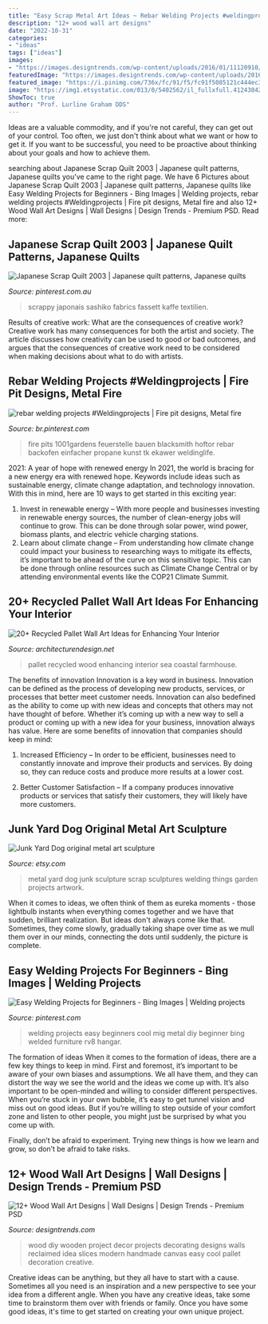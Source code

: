 ```yaml
---
title: "Easy Scrap Metal Art Ideas ~ Rebar Welding Projects #weldingprojects"
description: "12+ wood wall art designs"
date: "2022-10-31"
categories:
- "ideas"
tags: ["ideas"]
images:
- "https://images.designtrends.com/wp-content/uploads/2016/01/11120910/Slices-Wood-Wall-Art-Design.jpeg"
featuredImage: "https://images.designtrends.com/wp-content/uploads/2016/01/11120910/Slices-Wood-Wall-Art-Design.jpeg"
featured_image: "https://i.pinimg.com/736x/fc/91/f5/fc91f5085121c444ec3fbeb40c96204a.jpg"
image: "https://img1.etsystatic.com/013/0/5402562/il_fullxfull.412438425_put4.jpg"
ShowToc: true
author: "Prof. Lurline Graham DDS"
---
```



Ideas are a valuable commodity, and if you're not careful, they can get out of your control. Too often, we just don't think about what we want or how to get it. If you want to be successful, you need to be proactive about thinking about your goals and how to achieve them.

	

		
searching about Japanese Scrap Quilt 2003 | Japanese quilt patterns, Japanese quilts you've came to the right page. We have 6 Pictures about Japanese Scrap Quilt 2003 | Japanese quilt patterns, Japanese quilts like Easy Welding Projects for Beginners - Bing Images | Welding projects, rebar welding projects #Weldingprojects | Fire pit designs, Metal fire and also 12+ Wood Wall Art Designs | Wall Designs | Design Trends - Premium PSD. Read more:
		
    
## Japanese Scrap Quilt 2003 | Japanese Quilt Patterns, Japanese Quilts

<img loading=lazy src="https://i.pinimg.com/736x/fc/91/f5/fc91f5085121c444ec3fbeb40c96204a.jpg" onerror="this.onerror=null;this.src='https://tse4.mm.bing.net/th?id=OIP.uk1FKyRU9JfZyfUx09ahRAHaJ3&amp;pid=15.1';" alt="Japanese Scrap Quilt 2003 | Japanese quilt patterns, Japanese quilts">

_Source: pinterest.com.au_

>scrappy japonais sashiko fabrics fassett kaffe textilien. 

	

Results of creative work: What are the consequences of creative work?
Creative work has many consequences for both the artist and society. The article discusses how creativity can be used to good or bad outcomes, and argues that the consequences of creative work need to be considered when making decisions about what to do with artists.

    
## Rebar Welding Projects #Weldingprojects | Fire Pit Designs, Metal Fire

<img loading=lazy src="https://i.pinimg.com/736x/f6/37/1f/f6371f46c19377dce5fc03f37f35edd9.jpg" onerror="this.onerror=null;this.src='https://tse2.mm.bing.net/th?id=OIP.0rq_ZTBIDLYInAgIyoNC-AHaLH&amp;pid=15.1';" alt="rebar welding projects #Weldingprojects | Fire pit designs, Metal fire">

_Source: br.pinterest.com_

>fire pits 1001gardens feuerstelle bauen blacksmith hoftor rebar backofen einfacher propane kunst tk ekawer weldinglife. 

	

2021: A year of hope with renewed energy
In 2021, the world is bracing for a new energy era with renewed hope. Keywords include ideas such as sustainable energy, climate change adaptation, and technology innovation. With this in mind, here are 10 ways to get started in this exciting year:
1. Invest in renewable energy – With more people and businesses investing in renewable energy sources, the number of clean-energy jobs will continue to grow. This can be done through solar power, wind power, biomass plants, and electric vehicle charging stations.
2. Learn about climate change – From understanding how climate change could impact your business to researching ways to mitigate its effects, it’s important to be ahead of the curve on this sensitive topic. This can be done through online resources such as Climate Change Central or by attending environmental events like the COP21 Climate Summit.

    
## 20+ Recycled Pallet Wall Art Ideas For Enhancing Your Interior

<img loading=lazy src="https://cdn.architecturendesign.net/wp-content/uploads/2015/06/AD-Pallet-Wall-Art-14.jpg" onerror="this.onerror=null;this.src='https://tse4.mm.bing.net/th?id=OIP.ZEvAOThnjVQaw_KjwxcIxgHaJ4&amp;pid=15.1';" alt="20+ Recycled Pallet Wall Art Ideas for Enhancing Your Interior">

_Source: architecturendesign.net_

>pallet recycled wood enhancing interior sea coastal farmhouse. 

	

The benefits of innovation
Innovation is a key word in business. Innovation can be defined as the process of developing new products, services, or processes that better meet customer needs. Innovation can also bedefined as the ability to come up with new ideas and concepts that others may not have thought of before. Whether it’s coming up with a new way to sell a product or coming up with a new idea for your business, innovation always has value. Here are some benefits of innovation that companies should keep in mind: 
1) Increased Efficiency – In order to be efficient, businesses need to constantly innovate and improve their products and services. By doing so, they can reduce costs and produce more results at a lower cost. 

2) Better Customer Satisfaction – If a company produces innovative products or services that satisfy their customers, they will likely have more customers.

    
## Junk Yard Dog Original Metal Art Sculpture

<img loading=lazy src="https://img1.etsystatic.com/013/0/5402562/il_fullxfull.412438425_put4.jpg" onerror="this.onerror=null;this.src='https://tse4.mm.bing.net/th?id=OIP.wAnwu7IhzoQnWOded1vMKAHaGP&amp;pid=15.1';" alt="Junk Yard Dog original metal art sculpture">

_Source: etsy.com_

>metal yard dog junk sculpture scrap sculptures welding things garden projects artwork. 

	

When it comes to ideas, we often think of them as eureka moments - those lightbulb instants when everything comes together and we have that sudden, brilliant realization. But ideas don't always come like that. Sometimes, they come slowly, gradually taking shape over time as we mull them over in our minds, connecting the dots until suddenly, the picture is complete.

    
## Easy Welding Projects For Beginners - Bing Images | Welding Projects

<img loading=lazy src="https://i.pinimg.com/736x/c5/64/c4/c564c4724d790ec37748ba4fd51a1bd5--beginner-welding-projects-welded-furniture.jpg" onerror="this.onerror=null;this.src='https://tse1.mm.bing.net/th?id=OIP.JvEaUV9snsHMF1yIblUh8wHaJ3&amp;pid=15.1';" alt="Easy Welding Projects for Beginners - Bing Images | Welding projects">

_Source: pinterest.com_

>welding projects easy beginners cool mig metal diy beginner bing welded furniture rv8 hangar. 

	

The formation of ideas
When it comes to the formation of ideas, there are a few key things to keep in mind. First and foremost, it’s important to be aware of your own biases and assumptions. We all have them, and they can distort the way we see the world and the ideas we come up with.
It’s also important to be open-minded and willing to consider different perspectives. When you’re stuck in your own bubble, it’s easy to get tunnel vision and miss out on good ideas. But if you’re willing to step outside of your comfort zone and listen to other people, you might just be surprised by what you come up with.

Finally, don’t be afraid to experiment. Trying new things is how we learn and grow, so don’t be afraid to take risks.

    
## 12+ Wood Wall Art Designs | Wall Designs | Design Trends - Premium PSD

<img loading=lazy src="https://images.designtrends.com/wp-content/uploads/2016/01/11120910/Slices-Wood-Wall-Art-Design.jpeg" onerror="this.onerror=null;this.src='https://tse1.mm.bing.net/th?id=OIP.yh5twjI2PwZPFjwvDP3PtQHaE8&amp;pid=15.1';" alt="12+ Wood Wall Art Designs | Wall Designs | Design Trends - Premium PSD">

_Source: designtrends.com_

>wood diy wooden project decor projects decorating designs walls reclaimed idea slices modern handmade canvas easy cool pallet decoration creative. 

	

Creative ideas can be anything, but they all have to start with a cause. Sometimes all you need is an inspiration and a new perspective to see your idea from a different angle. When you have any creative ideas, take some time to brainstorm them over with friends or family. Once you have some good ideas, it's time to get started on creating your own unique project.


